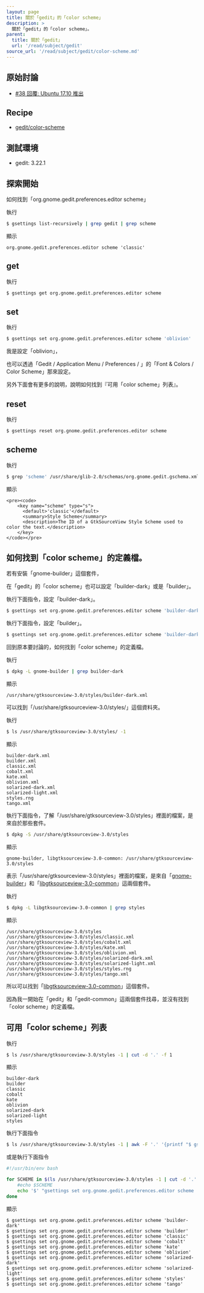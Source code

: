 ```yaml
---
layout: page
title: 關於「gedit」的「color scheme」
description: >
  關於「gedit」的「color scheme」。
parent:
  title: 關於「gedit」
  url: '/read/subject/gedit'
source_url: '/read/subject/gedit/color-scheme.md'
---
```



## 原始討論

* [#38 回覆: Ubuntu 17.10 推出](https://www.ubuntu-tw.org/modules/newbb/viewtopic.php?post_id=358846#forumpost358846)


## Recipe

* [gedit/color-scheme](https://github.com/samwhelp/note-ubuntu-17.10/tree/gh-pages/recipe/gedit/color-scheme)


## 測試環境

* gedit: 3.22.1


## 探索開始

如何找到「org.gnome.gedit.preferences.editor scheme」

執行

``` sh
$ gsettings list-recursively | grep gedit | grep scheme
```

顯示

```
org.gnome.gedit.preferences.editor scheme 'classic'
```


## get

執行

``` sh
$ gsettings get org.gnome.gedit.preferences.editor scheme
```


## set

執行

``` sh
$ gsettings set org.gnome.gedit.preferences.editor scheme 'oblivion'
```

我是設定「oblivion」，

也可以透過「Gedit / Application Menu / Preferences / 」的「Font & Colors / Color Scheme」那來設定。

另外下面會有更多的說明，說明如何找到『可用「color scheme」列表』。


## reset

執行

``` sh
$ gsettings reset org.gnome.gedit.preferences.editor scheme
```


## scheme

執行

``` sh
$ grep 'scheme' /usr/share/glib-2.0/schemas/org.gnome.gedit.gschema.xml -A 4
```

顯示

```
<pre><code>
    <key name="scheme" type="s">
      <default>'classic'</default>
      <summary>Style Scheme</summary>
      <description>The ID of a GtkSourceView Style Scheme used to color the text.</description>
    </key>
</code></pre>
```


## 如何找到「color scheme」的定義檔。

若有安裝「gnome-builder」這個套件，

在「gedit」的「color scheme」也可以設定「builder-dark」或是「builder」。

執行下面指令，設定「builder-dark」。

``` sh
$ gsettings set org.gnome.gedit.preferences.editor scheme 'builder-dark'
```

執行下面指令，設定「builder」。

``` sh
$ gsettings set org.gnome.gedit.preferences.editor scheme 'builder-dark'
```

回到原本要討論的，如何找到「color scheme」的定義檔。

執行

``` sh
$ dpkg -L gnome-builder | grep builder-dark
```

顯示

```
/usr/share/gtksourceview-3.0/styles/builder-dark.xml
```

可以找到「/usr/share/gtksourceview-3.0/styles/」這個資料夾。

執行

``` sh
$ ls /usr/share/gtksourceview-3.0/styles/ -1
```

顯示

```
builder-dark.xml
builder.xml
classic.xml
cobalt.xml
kate.xml
oblivion.xml
solarized-dark.xml
solarized-light.xml
styles.rng
tango.xml
```

執行下面指令，了解「/usr/share/gtksourceview-3.0/styles」裡面的檔案，是來自於那些套件。

``` sh
$ dpkg -S /usr/share/gtksourceview-3.0/styles
```

顯示

```
gnome-builder, libgtksourceview-3.0-common: /usr/share/gtksourceview-3.0/styles
```

表示「/usr/share/gtksourceview-3.0/styles」裡面的檔案，是來自「[gnome-builder](https://packages.ubuntu.com/artful/gnome-builder)」和「[libgtksourceview-3.0-common](https://packages.ubuntu.com/artful/libgtksourceview-3.0-common)」這兩個套件。

執行

``` sh
$ dpkg -L libgtksourceview-3.0-common | grep styles
```

顯示

```
/usr/share/gtksourceview-3.0/styles
/usr/share/gtksourceview-3.0/styles/classic.xml
/usr/share/gtksourceview-3.0/styles/cobalt.xml
/usr/share/gtksourceview-3.0/styles/kate.xml
/usr/share/gtksourceview-3.0/styles/oblivion.xml
/usr/share/gtksourceview-3.0/styles/solarized-dark.xml
/usr/share/gtksourceview-3.0/styles/solarized-light.xml
/usr/share/gtksourceview-3.0/styles/styles.rng
/usr/share/gtksourceview-3.0/styles/tango.xml
```

所以可以找到「[libgtksourceview-3.0-common](https://packages.ubuntu.com/artful/libgtksourceview-3.0-common)」這個套件。

因為我一開始在「gedit」和「gedit-common」這兩個套件找尋，並沒有找到「color scheme」的定義檔。


## 可用「color scheme」列表

執行

``` sh
$ ls /usr/share/gtksourceview-3.0/styles -1 | cut -d '.' -f 1
```

顯示

```
builder-dark
builder
classic
cobalt
kate
oblivion
solarized-dark
solarized-light
styles
```

執行下面指令

``` sh
$ ls /usr/share/gtksourceview-3.0/styles -1 | awk -F '.' '{printf "$ gsettings set org.gnome.gedit.preferences.editor scheme \x27%s\x27\n", $1}'
```

或是執行下面指令

``` sh
#!/usr/bin/env bash

for SCHEME in $(ls /usr/share/gtksourceview-3.0/styles -1 | cut -d '.' -f 1) ; do
	#echo $SCHEME
	echo '$' "gsettings set org.gnome.gedit.preferences.editor scheme '$SCHEME'"
done
```

顯示

```
$ gsettings set org.gnome.gedit.preferences.editor scheme 'builder-dark'
$ gsettings set org.gnome.gedit.preferences.editor scheme 'builder'
$ gsettings set org.gnome.gedit.preferences.editor scheme 'classic'
$ gsettings set org.gnome.gedit.preferences.editor scheme 'cobalt'
$ gsettings set org.gnome.gedit.preferences.editor scheme 'kate'
$ gsettings set org.gnome.gedit.preferences.editor scheme 'oblivion'
$ gsettings set org.gnome.gedit.preferences.editor scheme 'solarized-dark'
$ gsettings set org.gnome.gedit.preferences.editor scheme 'solarized-light'
$ gsettings set org.gnome.gedit.preferences.editor scheme 'styles'
$ gsettings set org.gnome.gedit.preferences.editor scheme 'tango'
```
